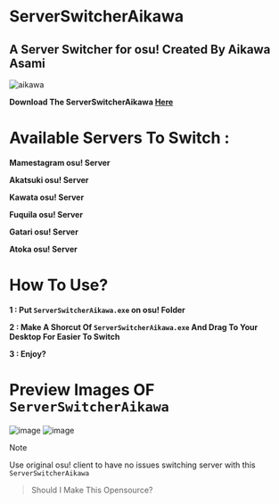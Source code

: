 # ServerSwitcherAikawa
## A Server Switcher for osu! Created By Aikawa Asami

![aikawa](https://github.com/AikawaAsami/ServerSwitcherAikawa/assets/114198361/a20aa48a-34f9-4a30-a00f-bc319fedd530)

**Download The ServerSwitcherAikawa [Here](https://github.com/AikawaAsami/ServerSwitcherAikawa/releases/tag/aikawa)**

# Available Servers To Switch :
**Mamestagram osu! Server**

**Akatsuki osu! Server**

**Kawata osu! Server**

**Fuquila osu! Server**

**Gatari osu! Server**

**Atoka osu! Server**

 
# How To Use?
**1 : Put `ServerSwitcherAikawa.exe` on osu! Folder**

**2 : Make A Shorcut Of `ServerSwitcherAikawa.exe` And Drag To Your Desktop For Easier To Switch**

**3 : Enjoy?**

# Preview Images OF `ServerSwitcherAikawa`
![image](https://github.com/AikawaAsami/ServerSwitcherAikawa/assets/114198361/3ea2be0e-7e9e-4254-8e8e-bcd9724a9c2f)
![image](https://github.com/AikawaAsami/ServerSwitcherAikawa/assets/114198361/e59c248a-6410-4150-ad60-b04e9ef4f2dc)

> [!NOTE]
> Use original osu! client to have no issues switching server with this `ServerSwitcherAikawa`

> Should I Make This Opensource?

<!-- if you can read this, plis gibe me mone ehe :3-->
